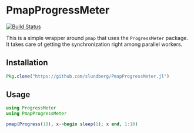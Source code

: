 # PmapProgressMeter

[![Build Status](https://travis-ci.org/slundberg/PmapProgressMeter.jl.svg?branch=master)](https://travis-ci.org/slundberg/PmapProgressMeter.jl)

This is a simple wrapper around `pmap` that uses the `ProgressMeter` package. It takes care of getting the synchronization right among parallel workers.

## Installation

```julia
Pkg.clone("https://github.com/slundberg/PmapProgressMeter.jl")
```

## Usage

```julia
using ProgressMeter
using PmapProgressMeter

pmap(Progress(10), x->begin sleep(1); x end, 1:10)
```
